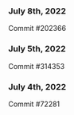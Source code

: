 ### July 8th, 2022

Commit #202366

### July 5th, 2022

Commit #314353


### July 4th, 2022

Commit #72281
